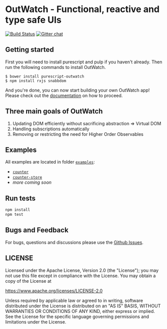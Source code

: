 # OutWatch - Functional, reactive and type safe UIs
[![Build Status](https://travis-ci.org/OutWatch/purescript-outwatch.svg?branch=master)](https://travis-ci.org/OutWatch/purescript-outwatch) [![Gitter chat](https://badges.gitter.im/gitterHQ/gitter.png)](https://gitter.im/OutWatch/Lobby)

## Getting started

First you will need to install purescript and pulp if you haven't already.
Then run the following commands to install OutWatch.

    $ bower install purescript-outwatch
    $ npm install rxjs snabbdom

And you're done, you can now start building your own OutWatch app!
Please check out the [documentation](https://outwatch.github.io/) on how to proceed.


## Three main goals of OutWatch

1. Updating DOM efficiently without sacrificing abstraction => Virtual DOM
2. Handling subscriptions automatically
3. Removing or restricting the need for Higher Order Observables

## Examples

All examples are located in folder [`examples`](./tree/master/examples/):

- [`counter`](./tree/master/examples/counter)
- [`counter-store`](./tree/master/examples/counter-store)
- _more coming soon_

## Run tests

```bash
npm install
npm test
```


## Bugs and Feedback

For bugs, questions and discussions please use the [Github Issues](https://github.com/OutWatch/purescript-outwatch/issues).

## LICENSE

Licensed under the Apache License, Version 2.0 (the "License");
you may not use this file except in compliance with the License.
You may obtain a copy of the License at

<https://www.apache.org/licenses/LICENSE-2.0>

Unless required by applicable law or agreed to in writing, software
distributed under the License is distributed on an "AS IS" BASIS,
WITHOUT WARRANTIES OR CONDITIONS OF ANY KIND, either express or implied.
See the License for the specific language governing permissions and
limitations under the License.
